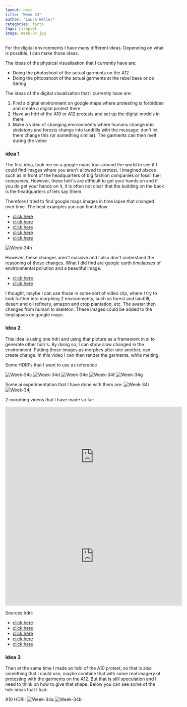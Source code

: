 ```yaml
---
layout: post
title: "Week 33"
author: "Laura Weller"
categories: facts
tags: [sample]
image: Week-34.jpg
---
```


For the digital environments I have many different ideas. Depending on what is possible, I can make those ideas. 

The ideas of the physical visualisation that I currently have are:
- Doing the photoshoot of the actual garments on the A12 
- Doing the phtooshoot of the actual garments at the rebel base or de Sering 

The ideas of the digital visualisation that I currently have are:
1. Find a digital environment on google maps where protesting is forbidden and create a digital protest there
2. Have an hdri of the A10 or A12 protests and set up the digital models in there
3. Make a video of changing environments where humans change into skeletons and forests change into landfills with the message: don't let them change this (or something similar). The garments can then melt during the video

### idea 1

The first idea, took me on a google maps tour around the world to see if I could find images where you aren't allowed to protest. I imagined places such as in front of the headquarters of big fashion companies or fossil fuel companies. However, these hdri's are difficult to get your hands on and if you do get your hands on it, it is often not clear that the building on the back is the headquarters of lets say Shein. 

Therefore I tried to find google maps images in time lapse that changed over time. The best examples you can find below. 
- [click here](https://www.google.com/maps/@6.8602097,100.4902951,3a,75y,93.44h,81.63t/data=!3m10!1e1!3m8!1siPBYzCTn8cVuVH3ORtyY7g!2e0!5s20210501T000000!7i16384!8i8192!9m2!1b1!2i40?entry=ttu)
- [click here](https://www.google.com/maps/@-32.2430973,115.7663833,3a,75y,197.87h,85.89t/data=!3m10!1e1!3m8!1sX7ENzd1h-8T691afxitMSw!2e0!5s20231001T000000!7i16384!8i8192!9m2!1b1!2i40?entry=ttu)
- [click here](https://www.google.com/maps/@-32.253546,115.763448,3a,75y,21.62h,93.99t/data=!3m11!1e1!3m9!1s_QceBTVQjXZ1U9pvyV_9qw!2e0!5s20231001T000000!6shttps:%2F%2Fstreetviewpixels-pa.googleapis.com%2Fv1%2Fthumbnail%3Fpanoid%3D_QceBTVQjXZ1U9pvyV_9qw%26cb_client%3Dmaps_sv.tactile.gps%26w%3D203%26h%3D100%26yaw%3D34.824635%26pitch%3D0%26thumbfov%3D100!7i16384!8i8192!9m2!1b1!2i40?entry=ttu)
- [click here](https://www.google.com/maps/@52.3220765,6.6551784,3a,75y,146.27h,89.37t/data=!3m7!1e1!3m5!1s8KDpBTn7DYJSu2YRXEfWMQ!2e0!5s20211001T000000!7i16384!8i8192?entry=ttu)
- [click here](https://www.google.com/maps/@32.6260427,129.7369495,3a,75y,311.64h,90.69t/data=!3m6!1e1!3m4!1sjHL5F8RRxrw_C4RRSdPdBw!2e0!7i13312!8i6656?entry=ttu)

<img src="./assets/img/Week-34h.jpg" alt="Week-34h"> 


However, these changes aren't massive and I also don't understand the reasoning of these changes. What I did find are google earth timelapses of environmental pollution and a beautiful image. 
- [click here](https://360info.org/special-report-pollution-without-borders/)
- [click here](https://earthengine.google.com/timelapse/)

I thought, maybe I can use those in some sort of video clip, where I try to look further into morphing 2 environments, such as forest and landfill, desert and oil refinery, amazon and crop plantation, etc. The avatar then changes from human to skeleton. These images could be added to the timplapses on google maps. 

### Idea 2

This idea is using one hdri and using that picture as a framework in ai to generate other hdri's. By doing so, I can show slow changed in the environment. Putting those images as morphes after one another, can create change. In this video I can then render the garments, while melting.


Some HDRI's that I want to use as reference

<img src="./assets/img/Week-34c.jpg" alt="Week-34c"> 
<img src="./assets/img/Week-34d.jpg" alt="Week-34d"> 
<img src="./assets/img/Week-34e.jpg" alt="Week-34e"> 
<img src="./assets/img/Week-34f.jpg" alt="Week-34f"> 
<img src="./assets/img/Week-34g.jpg" alt="Week-34g"> 

Some ai experimentation that I have done with them are:
<img src="./assets/img/Week-34i.jpg" alt="Week-34i"> 
<img src="./assets/img/Week-34j.jpg" alt="Week-34j"> 

2 morphing videos that I have made so far:
<iframe width="560" height="315" src="https://www.youtube.com/embed/43wHLDk1OZ8" frameborder="0" allowfullscreen></iframe>
<iframe width="560" height="315" src="https://www.youtube.com/embed/Zv0KWYQvHYQ" frameborder="0" allowfullscreen></iframe>

Sources hdri:
- [click here](https://www.alamy.com/-image439089302.html?imageid=9E2506E7-A593-4ACF-BC6D-F3C753C70A08&p=760160&pn=1&searchId=1862453b103f112ae8fe3588bd86ea77&searchtype=0)
- [click here](https://www.shutterstock.com/shutterstock/photos/1780954562/display_1500/stock-photo-spherical-panorama-of-the-oil-refinery-chemical-production-waste-processing-plant-exterior-1780954562.jpg)
- [click here](https://www.alamy.com/360-degree-panoramic-view-of-refinery-image228653364.html?imageid=C46E6AE9-5EC0-4A42-8AFD-C8CBBBC0843F&p=132951&pn=1&searchId=c7fa151d55d262e8cdefa95428826f69&searchtype=0)
- [click here](https://stock.adobe.com/images/full-spherical-hdri-panorama-360-degrees-angle-view-on-deforestation-in-pinery-forest-in-sunny-evening-in-equirectangular-projection-vr-ar-content/444246647)
- [click here](https://www.daz3d.com/orestes-iray-hdri-environments--the-burnt-lands)


### Idea 3

Then at the same time I made an hdri of the A10 protest, so that is also something that I could use, maybe combine that with some real imagery of protesting with the garments on the A12. But that is still speculation and I need to think on how to give that shape.
Below you can see some of the hdri ideas that I had:

A10 HDRI:
<img src="./assets/img/Week-34a.jpg" alt="Week-34a"> 
<img src="./assets/img/Week-34b.jpg" alt="Week-34b"> 



